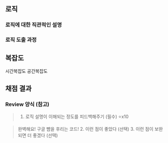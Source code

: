 ## 로직

### 로직에 대한 직관적인 설명

### 로직 도출 과정


## 복잡도

<!-- 푼 알고리즘에 대한 시간복잡도와 공간복잡도 작성 -->

시간복잡도
공간복잡도

<!-- 위와 같이 복잡도를 산정하게 된 이유 --> 

## 채점 결과

<!-- 문제 푼 결과 -->

### Review 양식 (참고)
> 1. 로직 설명이 이해되는 정도를 피드백해주기 (필수)
> ⭐️x10

> 완벽해요! 구글 뺨을 후리는 코드!
> 2. 이런 점이 좋았다 (선택)
> 3. 이런 점이 보완되면 더 좋겠다 (선택)
